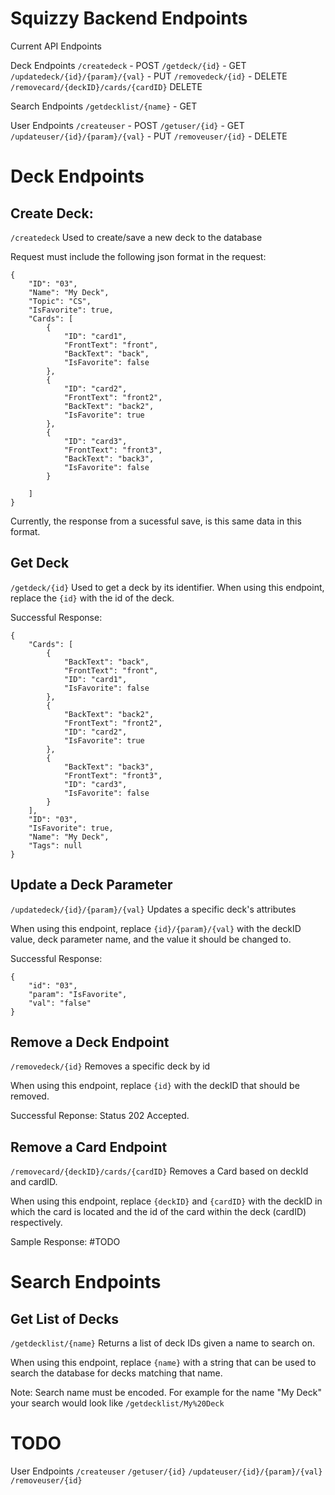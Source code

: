 # Squizzy Backend Endpoints


Current API Endpoints


Deck Endpoints
```/createdeck``` - POST
```/getdeck/{id}``` - GET
```/updatedeck/{id}/{param}/{val}``` - PUT
```/removedeck/{id}``` - DELETE
```/removecard/{deckID}/cards/{cardID}``` DELETE

Search Endpoints
```/getdecklist/{name}``` - GET

User Endpoints
```/createuser``` - POST
```/getuser/{id}``` - GET
```/updateuser/{id}/{param}/{val}``` - PUT
```/removeuser/{id}``` - DELETE


# Deck Endpoints

## Create Deck:
```/createdeck```
Used to create/save a new deck to the database

Request must include the following json format in the request:
```
{
	"ID": "03",
    "Name": "My Deck",
    "Topic": "CS",
    "IsFavorite": true,
	"Cards": [
		{
			"ID": "card1",
			"FrontText": "front",
			"BackText": "back",
            "IsFavorite": false
		},
        {
			"ID": "card2",
			"FrontText": "front2",
			"BackText": "back2",
            "IsFavorite": true
		},
        {
			"ID": "card3",
			"FrontText": "front3",
			"BackText": "back3",
            "IsFavorite": false
		}
		
	]
} 
```
Currently, the response from a sucessful save, is this same data in this format. 

## Get Deck
```/getdeck/{id}```
Used to get a deck by its identifier. 
When using this endpoint, replace the ```{id}``` with the id of the deck. 

Successful Response:
```
{
    "Cards": [
        {
            "BackText": "back",
            "FrontText": "front",
            "ID": "card1",
            "IsFavorite": false
        },
        {
            "BackText": "back2",
            "FrontText": "front2",
            "ID": "card2",
            "IsFavorite": true
        },
        {
            "BackText": "back3",
            "FrontText": "front3",
            "ID": "card3",
            "IsFavorite": false
        }
    ],
    "ID": "03",
    "IsFavorite": true,
    "Name": "My Deck",
    "Tags": null
}
```

## Update a Deck Parameter
```/updatedeck/{id}/{param}/{val}```
Updates a specific deck's attributes

When using this endpoint, replace ```{id}/{param}/{val}``` with the deckID value, deck parameter name, and the value it should be changed to. 

Successful Response:
```
{
    "id": "03",
    "param": "IsFavorite",
    "val": "false"
}
```

## Remove a Deck Endpoint
```/removedeck/{id}```
Removes a specific deck by id

When using this endpoint, replace ```{id}``` with the deckID that should be removed. 

Successful Reponse: Status 202 Accepted.


## Remove a Card Endpoint
```/removecard/{deckID}/cards/{cardID}```
Removes a Card based on deckId and cardID. 

When using this endpoint, replace ```{deckID}``` and ```{cardID}``` with the deckID in which the card is located and the id of the card within the deck (cardID) respectively. 

Sample Response:
#TODO


# Search Endpoints

## Get List of Decks 
```/getdecklist/{name}```
Returns a list of deck IDs given a name to search on. 

When using this endpoint, replace ```{name}``` with a string that can be used to search the database for decks matching that name. 

Note: Search name must be encoded. For example for the name "My Deck" your search would look like ```/getdecklist/My%20Deck```

# TODO
User Endpoints
```/createuser```
```/getuser/{id}```
```/updateuser/{id}/{param}/{val}```
```/removeuser/{id}```

